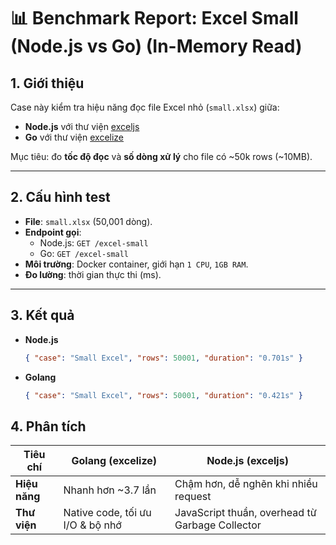 # 📊 Benchmark Report: Excel Small (Node.js vs Go) (In-Memory Read)

## 1. Giới thiệu

Case này kiểm tra hiệu năng đọc file Excel nhỏ (`small.xlsx`) giữa:

- **Node.js** với thư viện [exceljs](https://www.npmjs.com/package/exceljs)
- **Go** với thư viện [excelize](https://github.com/xuri/excelize)

Mục tiêu: đo **tốc độ đọc** và **số dòng xử lý** cho file có ~50k rows (~10MB).

---

## 2. Cấu hình test

- **File**: `small.xlsx` (50,001 dòng).
- **Endpoint gọi**:
  - Node.js: `GET /excel-small`
  - Go: `GET /excel-small`
- **Môi trường**: Docker container, giới hạn `1 CPU`, `1GB RAM`.
- **Đo lường**: thời gian thực thi (ms).

---

## 3. Kết quả

- **Node.js**
  ```json
  { "case": "Small Excel", "rows": 50001, "duration": "0.701s" }
  ```
- **Golang**
  ```json
  { "case": "Small Excel", "rows": 50001, "duration": "0.421s" }
  ```

## 4. Phân tích

| Tiêu chí      | Golang (excelize)                | Node.js (exceljs)                               |
| ------------- | -------------------------------- | ----------------------------------------------- |
| **Hiệu năng** | Nhanh hơn ~3.7 lần               | Chậm hơn, dễ nghẽn khi nhiều request            |
| **Thư viện**  | Native code, tối ưu I/O & bộ nhớ | JavaScript thuần, overhead từ Garbage Collector |
